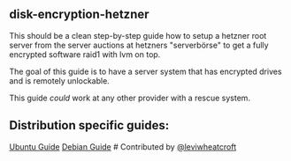 ## disk-encryption-hetzner

This should be a clean step-by-step guide how to setup a hetzner root server from the server auctions at hetzners "serverbörse" to get a fully encrypted software raid1 with lvm on top.

The goal of this guide is to have a server system that has encrypted drives and is remotely unlockable.

This guide *could* work at any other provider with a rescue system.

## Distribution specific guides:

[Ubuntu Guide](ubuntu.md)
[Debian Guide](debian.md) # Contributed by [@leviwheatcroft](https://github.com/leviwheatcroft)

